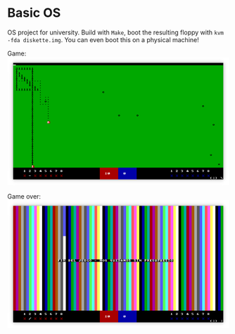 # Basic OS

OS project for university. Build with `Make`, boot the resulting floppy with `kvm -fda diskette.img`. You can even boot
this on a physical machine!

Game:
![](https://raw.githubusercontent.com/DavidVentura/orga2-os2/master/images/game.png)

Game over:
![](https://raw.githubusercontent.com/DavidVentura/orga2-os2/master/images/gameover.png)
